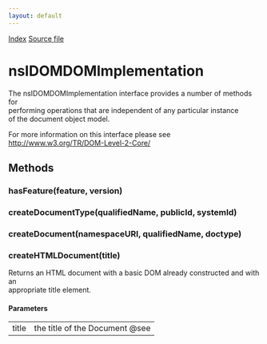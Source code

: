 ```yaml
---
layout: default
---
```

<div id='links'><a href="../index.html">Index</a>
<a href="http://dxr.mozilla.org/mozilla-central/source/dom/interfaces/core/nsIDOMDOMImplementation.idl">Source file</a>
</div>

# nsIDOMDOMImplementation #
  
The nsIDOMDOMImplementation interface provides a number of methods for   
performing operations that are independent of any particular instance   
of the document object model.  
  
For more information on this interface please see   
http://www.w3.org/TR/DOM-Level-2-Core/  
  

## Methods ##

### hasFeature(feature, version) ###

### createDocumentType(qualifiedName, publicId, systemId) ###

### createDocument(namespaceURI, qualifiedName, doctype) ###

### createHTMLDocument(title) ###
  
Returns an HTML document with a basic DOM already constructed and with an  
appropriate title element.  
  
  

#### Parameters ####

<table>

<tr>
<td>title</td>
<td>the title of the Document  
@see <http://www.whatwg.org/html/#creating-documents>  
</td>
</tr>

</table>
